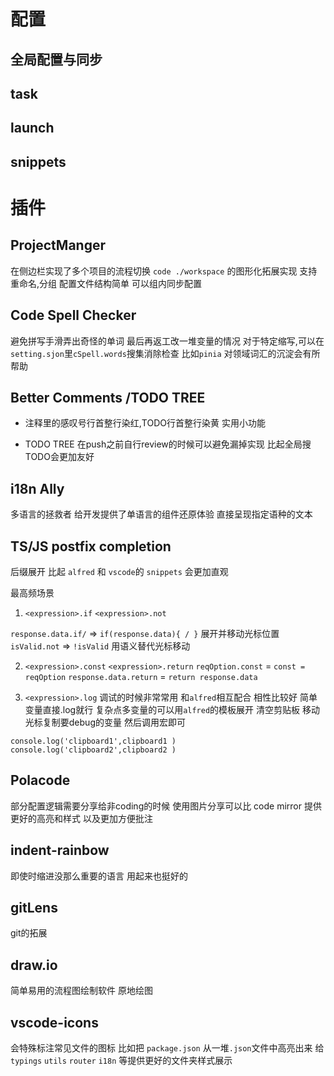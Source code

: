 # 配置
## 全局配置与同步

## task

## launch

## snippets


# 插件

## ProjectManger
在侧边栏实现了多个项目的流程切换
`code ./workspace` 的图形化拓展实现
支持重命名,分组 配置文件结构简单 可以组内同步配置

## Code Spell Checker
避免拼写手滑弄出奇怪的单词 最后再返工改一堆变量的情况
对于特定缩写,可以在`setting.sjon`里`cSpell.words`搜集消除检查 比如`pinia` 
对领域词汇的沉淀会有所帮助

## Better Comments /TODO TREE

* 注释里的感叹号行首整行染红,TODO行首整行染黄 实用小功能

* TODO TREE 
在push之前自行review的时候可以避免漏掉实现 
比起全局搜TODO会更加友好


## i18n Ally
多语言的拯救者
给开发提供了单语言的组件还原体验
直接呈现指定语种的文本

## TS/JS postfix completion
后缀展开 比起 `alfred` 和 `vscode`的 `snippets` 会更加直观

最高频场景
1. `<expression>.if` `<expression>.not`

`response.data.if/` => `if(response.data){ / }` 展开并移动光标位置
`isValid.not` => `!isValid` 用语义替代光标移动

2. `<expression>.const` `<expression>.return`
`reqOption.const` =  `const = reqOption`
`response.data.return` =  `return response.data`

3. `<expression>.log`
调试的时候非常常用
和`alfred`相互配合 相性比较好
简单变量直接.log就行
复杂点多变量的可以用`alfred`的模板展开
清空剪贴板 移动光标复制要debug的变量
然后调用宏即可

```
console.log('clipboard1',clipboard1 )
console.log('clipboard2',clipboard2 )
```

## Polacode
部分配置逻辑需要分享给非coding的时候
使用图片分享可以比 code mirror 提供更好的高亮和样式 以及更加方便批注

## indent-rainbow
即使时缩进没那么重要的语言 
用起来也挺好的

## gitLens
git的拓展

## draw.io
简单易用的流程图绘制软件
原地绘图

## vscode-icons
会特殊标注常见文件的图标
比如把
`package.json` 从一堆`.json`文件中高亮出来
给 `typings` `utils` `router` `i18n` 等提供更好的文件夹样式展示
